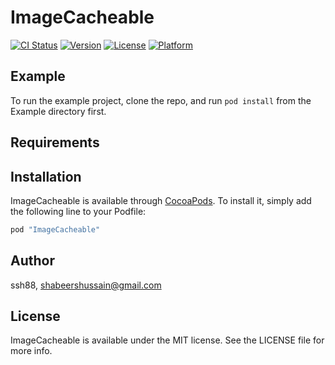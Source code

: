 # ImageCacheable

[![CI Status](http://img.shields.io/travis/ssh88/ImageCacheable.svg?style=flat)](https://travis-ci.org/ssh88/ImageCacheable)
[![Version](https://img.shields.io/cocoapods/v/ImageCacheable.svg?style=flat)](http://cocoapods.org/pods/ImageCacheable)
[![License](https://img.shields.io/cocoapods/l/ImageCacheable.svg?style=flat)](http://cocoapods.org/pods/ImageCacheable)
[![Platform](https://img.shields.io/cocoapods/p/ImageCacheable.svg?style=flat)](http://cocoapods.org/pods/ImageCacheable)

## Example

To run the example project, clone the repo, and run `pod install` from the Example directory first.

## Requirements

## Installation

ImageCacheable is available through [CocoaPods](http://cocoapods.org). To install
it, simply add the following line to your Podfile:

```ruby
pod "ImageCacheable"
```

## Author

ssh88, shabeershussain@gmail.com

## License

ImageCacheable is available under the MIT license. See the LICENSE file for more info.
